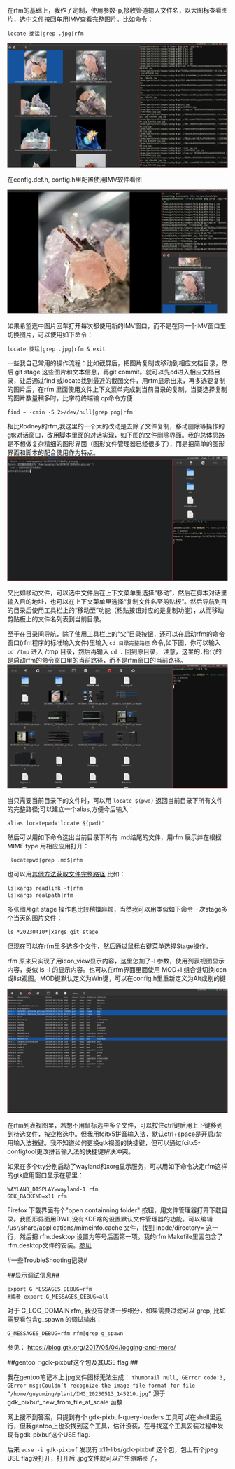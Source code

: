 
在rfm的基础上，我作了定制，使用参数-p,接收管道输入文件名，以大图标查看图片，选中文件按回车用IMV查看完整图片。比如命令：

`locate 菱锰|grep .jpg|rfm`

![接收管道输入的图片文件名，以大图标查看图片](20230401_12h02m34s_grim.png)

在config.def.h, config.h里配置使用IMV软件看图

![回车键用IMV查看完整图片](20230401_11h33m26s_grim.png)

如果希望选中图片回车打开每次都使用新的IMV窗口，而不是在同一个IMV窗口里切换图片，可以使用如下命令：

`locate 菱锰|grep .jpg|rfm & exit`


一些我自己常用的操作流程：比如截屏后，把图片复制或移动到相应文档目录，然后 git stage 这些图片和文本信息，再git commit。就可以先cd进入相应文档目录，让后通过find 或locate找到最近的截图文件，用rfm显示出来，再多选要复制的图片后，在rfm 里面使用文件上下文菜单完成到当前目录的复制，当要选择复制的图片数量稍多时，比字符终端输 cp命令方便

```
find ~ -cmin -5 2>/dev/null|grep png|rfm
```

相比Rodney的rfm,我这里的一个大的改动是去除了文件复制，移动删除等操作的gtk对话窗口，改用脚本里面的对话实现，如下图的文件删除界面。我的总体思路是不想做复杂精细的图形界面（图形文件管理器已经很多了），而是把简单的图形界面和脚本的配合使用作为特点。
![rfm 上下文菜单删除文件操作](20230627_19h01m58s_grim.png)

又比如移动文件，可以选中文件后在上下文菜单里选择“移动”，然后在脚本对话里输入目的地址，也可以在上下文菜单里选择“复制文件名至剪贴板”。然后导航到目的目录后使用工具栏上的“移动至”功能（粘贴按钮对应的是复制功能），从而移动剪贴板上的文件名列表到当前目录。

至于在目录间导航，除了使用工具栏上的“父”目录按钮，还可以在启动rfm的命令窗口(rfm程序的标准输入文件)里输入 `cd 目录完整路径` 命令,如下图，你可以输入 `cd /tmp` 进入 /tmp 目录，然后再输入 `cd .` 回到原目录， 注意，这里的`.`指代的是启动rfm的命令窗口里的当前路径，而不是rfm窗口的当前路径。
![rfm标准输入文件cd命令进入指定目录操作](20230627_19h31m53s_grim.png)

当只需要当前目录下的文件时，可以用 `locate $(pwd)` 返回当前目录下所有文件的完整路径;可以建立一个alias,方便今后输入：

```
alias locatepwd='locate $(pwd)'
```

然后可以用如下命令选出当前目录下所有 .md结尾的文件，用rfm 展示并在根据MIME type 用相应应用打开：

```
 locatepwd|grep .md$|rfm
```

也可以用[其他方法获取文件完整路径](https://blog.csdn.net/yaxuan88521/article/details/128172956),比如：

```
ls|xargs readlink -f|rfm
ls|xargs realpath|rfm
```


多张图片git stage 操作也比较稍嫌麻烦，当然我可以用类似如下命令一次stage多个当天的图片文件：

```
ls *20230410*|xargs git stage 
```

但现在可以在rfm里多选多个文件，然后通过鼠标右键菜单选择Stage操作。

rfm 原来只实现了用icon_view显示内容，这里怎加了-l 参数，使用列表视图显示内容，类似 ls -l 的显示内容。也可以在rfm界面里面使用 MOD+l 组合键切换icon或list视图。MOD键默认定义为Win键，可以在config.h里重新定义为Alt或别的键

![rfm -l](20230410_12h55m39s_grim.png)

在rfm列表视图里，若想不用鼠标选中多个文件，可以按住ctrl键后用上下键移到到待选文件，按空格选中。但我用fcitx5拼音输入法，默认ctrl+space是开启/禁用输入法按键。我不知道如何更换gtk视图的快捷键，但可以通过fcitx5-configtool更改拼音输入法的快捷键解决冲突。


如果在多个tty分别启动了wayland和xorg显示服务，可以用如下命令决定rfm这样的gtk应用窗口显示在那里：

```
WAYLAND_DISPLAY=wayland-1 rfm
GDK_BACKEND=x11 rfm

```


Firefox 下载界面有个"open containning folder" 按钮，用文件管理器打开下载目录。我图形界面用DWL,没有KDE啥的设置默认文件管理器的功能。可以编辑 /usr/share/applications/mimeinfo.cache 文件，找到 inode/directory= 这一行，然后把 rfm.desktop 设置为等号后面第一项。我的rfm Makefile里面包含了rfm.desktop文件的安装。[参见](https://askubuntu.com/questions/267514/open-containing-folder-in-firefox-does-not-use-my-default-file-manager)



#一些TroubleShooting记录#

##显示调试信息##

```
export G_MESSAGES_DEBUG=rfm
#或者 export G_MESSAGES_DEBUG=all
```
对于 G_LOG_DOMAIN rfm, 我没有做进一步细分，如果需要过滤可以 grep, 比如需要看包含g_spawn 的调试输出：

```
G_MESSAGES_DEBUG=rfm rfm|grep g_spawn
```

参见：
https://blog.gtk.org/2017/05/04/logging-and-more/

##gentoo上gdk-pixbuf这个包及其USE flag ##

我在gentoo笔记本上.jpg文件图标无法生成：
```thumbnail null, GError code:3, GError msg:Couldn’t recognize the image file format for file “/home/guyuming/plant/IMG_20230513_145210.jpg”```
源于 gdk_pixbuf_new_from_file_at_scale 函数

网上搜不到答案，只提到有个 gdk-pixbuf-query-loaders 工具可以在shell里运行，但我gentoo上也没找到这个工具，估计没装，在寻找这个工具安装过程中发现有gdk-pixbuf这个USE flag. 

后来 `euse -i gdk-pixbuf` 发现有 x11-libs/gdk-pixbuf 这个包，包上有个jpeg USE flag没打开，打开后 .jpg文件就可以产生缩略图了。

